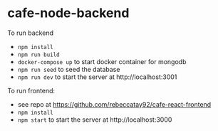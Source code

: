 # cafe-node-backend

To run backend
- `npm install`
- `npm run build`
- `docker-compose up` to start docker container for mongodb
- `npm run seed` to seed the database
- `npm run dev` to start the server at http://localhost:3001

To run frontend:
- see repo at https://github.com/rebeccatay92/cafe-react-frontend
- `npm install`
- `npm start` to start the server at http://localhost:3000
